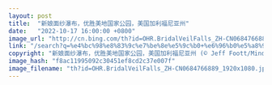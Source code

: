 ```yaml
---
layout: post
title:  "新娘面纱瀑布，优胜美地国家公园，美国加利福尼亚州"
date:   "2022-10-17 16:00:00 +0800"
image_url: "http://cn.bing.com/th?id=OHR.BridalVeilFalls_ZH-CN0684766889_1920x1080.jpg&rf=LaDigue_1920x1080.jpg&pid=hp"
link: "/search?q=%e4%bc%98%e8%83%9c%e7%be%8e%e5%9c%b0+%e6%96%b0%e5%a8%98%e9%9d%a2%e7%ba%b1%e7%80%91%e5%b8%83&form=hpcapt&mkt=zh-cn"
copyright: "新娘面纱瀑布，优胜美地国家公园，美国加利福尼亚州 (© Jeff Foott/Minden Pictures)"
image_hash: "f8ac11995092c30451ef8cd2c37e007f"
image_filename: "th?id=OHR.BridalVeilFalls_ZH-CN0684766889_1920x1080.jpg&rf=LaDigue_1920x1080.jpg&pid=hp"
---
```

